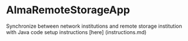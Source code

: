 # AlmaRemoteStorageApp
Synchronize between network institutions and remote storage institution with Java code 
setup instructions [here] (instructions.md)

